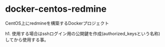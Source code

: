 docker-centos-redmine
=====================

CentOS上にredmineを構築するDockerプロジェクト


h1. 使用する場合はsshログイン用の公開鍵を作成(authorized_keysという名称)してから使用する事。
